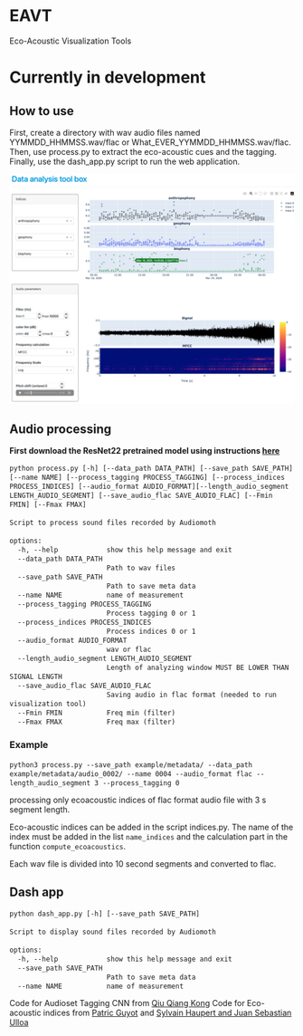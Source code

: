 # EAVT
Eco-Acoustic Visualization Tools

# Currently in development


## How to use

First, create a directory with wav audio files named YYMMDD_HHMMSS.wav/flac or What_EVER_YYMMDD_HHMMSS.wav/flac. 
Then, use process.py to extract the eco-acoustic cues and the tagging.
Finally, use the dash_app.py script to run the web application.



![plot](image.png)

## Audio processing
**First download the ResNet22 pretrained model using instructions [here](https://github.com/qiuqiangkong/audioset_tagging_cnn#audio-tagging-using-pretrained-models)**

```
python process.py [-h] [--data_path DATA_PATH] [--save_path SAVE_PATH] [--name NAME] [--process_tagging PROCESS_TAGGING] [--process_indices PROCESS_INDICES] [--audio_format AUDIO_FORMAT][--length_audio_segment LENGTH_AUDIO_SEGMENT] [--save_audio_flac SAVE_AUDIO_FLAC] [--Fmin FMIN] [--Fmax FMAX]

Script to process sound files recorded by Audiomoth

options:
  -h, --help            show this help message and exit
  --data_path DATA_PATH
                        Path to wav files
  --save_path SAVE_PATH
                        Path to save meta data
  --name NAME           name of measurement
  --process_tagging PROCESS_TAGGING
                        Process tagging 0 or 1
  --process_indices PROCESS_INDICES
                        Process indices 0 or 1
  --audio_format AUDIO_FORMAT
                        wav or flac
  --length_audio_segment LENGTH_AUDIO_SEGMENT
                        Length of analyzing window MUST BE LOWER THAN SIGNAL LENGTH
  --save_audio_flac SAVE_AUDIO_FLAC
                        Saving audio in flac format (needed to run visualization tool)
  --Fmin FMIN           Freq min (filter)
  --Fmax FMAX           Freq max (filter)

```
### Example

```
python3 process.py --save_path example/metadata/ --data_path example/metadata/audio_0002/ --name 0004 --audio_format flac --length_audio_segment 3 --process_tagging 0
```
processing only ecoacoustic indices of flac format audio file with 3 s segment length.


Eco-acoustic indices can be added in the script indices.py.
The name of the index must be added in the list `name_indices` and the calculation part in the function `compute_ecoacoustics`. 

Each wav file is divided into 10 second segments and converted to flac.


## Dash app

```
python dash_app.py [-h] [--save_path SAVE_PATH]

Script to display sound files recorded by Audiomoth

options:
  -h, --help            show this help message and exit
  --save_path SAVE_PATH
                        Path to save meta data
  --name NAME           name of measurement
```



Code for Audioset Tagging CNN from [Qiu Qiang Kong](https://github.com/qiuqiangkong/audioset_tagging_cnn)
Code for Eco-acoustic indices from [Patric Guyot](https://github.com/patriceguyot/Acoustic_Indices) and [Sylvain Haupert and Juan Sebastian Ulloa](https://github.com/scikit-maad/scikit-maad)